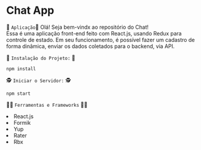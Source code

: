 # Chat App

🤖  `Aplicação`👾
Olá! Seja bem-vindx ao repositório do Chat!  
Essa é uma aplicação front-end feito com React.js, usando Redux para controle de estado.
Em seu funcionamento, é possível fazer um cadastro de forma dinâmica, enviar os dados coletados para o backend, via API.

 🧠 `Instalação do Projeto:` 🧠

```
npm install
```

🕵 `Iniciar o Servidor:` 🕵

```
npm start
```

👩‍🌾 `Ferramentas e Frameworks` 🧑‍🌾
<li>React.js</li>
<li>Formik</li>
<li>Yup</li>
<li>Rater</li>
<li>Rbx</li>